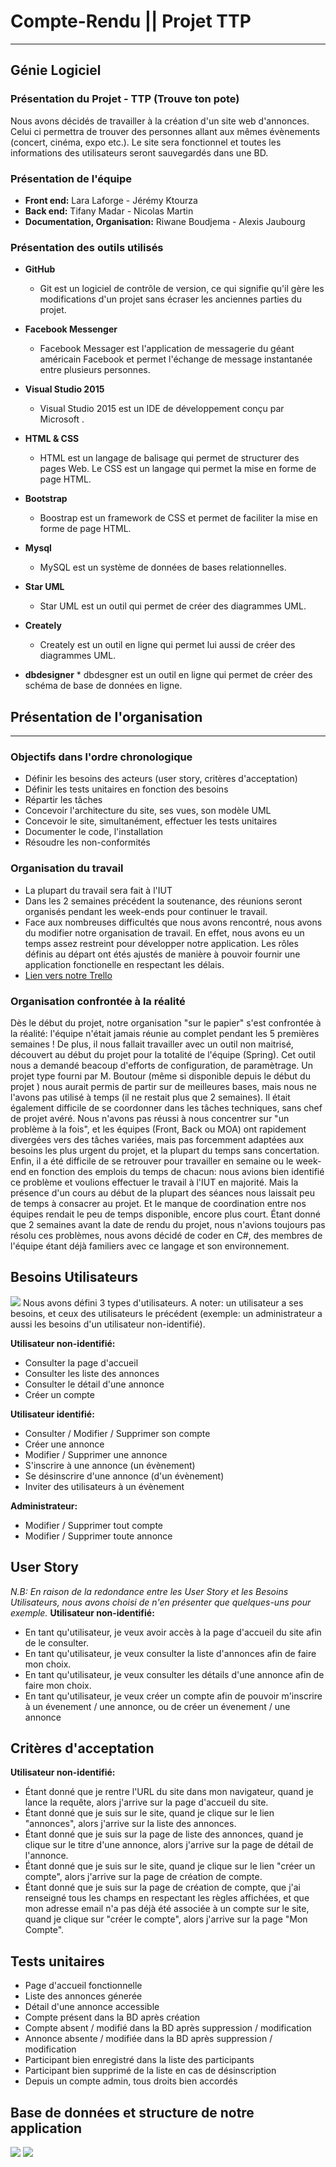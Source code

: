 # Compte-Rendu || Projet TTP


----------


## Génie Logiciel





### Présentation du Projet - TTP (Trouve ton pote)
 Nous avons décidés de travailler à la création d'un site web d'annonces. Celui ci permettra de trouver des personnes allant aux mêmes évènements (concert, cinéma, expo etc.). Le site sera fonctionnel et toutes les informations des utilisateurs seront sauvegardés dans une BD.

### Présentation de l'équipe
* __Front end:__ Lara Laforge - Jérémy Ktourza
* __Back end:__ Tifany Madar - Nicolas Martin
* __Documentation, Organisation:__ Riwane Boudjema - Alexis Jaubourg

### Présentation des outils utilisés
 * __GitHub__
	 * Git est un logiciel de contrôle de version, ce qui signifie qu'il gère les modifications d'un projet sans écraser les anciennes parties du projet.

 * __Facebook Messenger__
	  * Facebook Messager est l'application de messagerie du géant américain Facebook et permet l'échange de message instantanée entre plusieurs personnes.

 * __Visual Studio 2015__
	  * Visual Studio 2015 est un IDE de développement conçu par Microsoft .
	  
 * __HTML & CSS__
	  * HTML est un langage de balisage qui permet de structurer des pages Web. Le CSS est un langage qui permet la mise en forme de page HTML.
	  
 * __Bootstrap__
	  * Boostrap est un framework de CSS et permet de faciliter la mise en forme de page HTML.
	
 * __Mysql__
	 * MySQL est un système de données de bases relationnelles.
 
 * __Star UML__
	  * Star UML est un outil qui permet de créer des diagrammes UML.
	
 * __Creately__
	  * Creately est un outil en ligne qui permet lui aussi de créer des diagrammes UML.
* __dbdesigner__
	  * dbdesgner est un outil en ligne qui permet de créer des schéma de base de données en ligne.



## Présentation de l'organisation


----------


### Objectifs dans l'ordre chronologique
* Définir les besoins des acteurs (user story, critères d'acceptation)
* Définir les tests unitaires en fonction des besoins
* Répartir les tâches
* Concevoir l'architecture du site, ses vues, son modèle UML
* Concevoir le site, simultanément, effectuer les tests unitaires
* Documenter le code, l'installation
* Résoudre les non-conformités

### Organisation du travail
* La plupart du travail sera fait à l'IUT
* Dans les 2 semaines précédent la soutenance, des réunions seront organisés pendant les week-ends pour continuer le travail.
* Face aux nombreuses difficultés que nous avons rencontré, nous avons du modifier notre organisation de travail. En effet, nous avons eu un temps assez restreint pour développer notre application. Les rôles définis au départ ont étés ajustés de manière à pouvoir fournir une application fonctionelle en respectant les délais. 
* [Lien vers notre Trello](https://github.com/KtourzaJeremy/TTP/projects/1)

### Organisation confrontée à la réalité

Dès le début du projet, notre organisation "sur le papier" s'est confrontée à la réalité: l'équipe n'était
jamais réunie au complet pendant les 5 premières semaines !
De plus, il nous fallait travailler avec un outil non maitrisé, découvert au début du projet pour la totalité
de l'équipe (Spring). Cet outil nous a demandé beacoup d'efforts de configuration, de paramètrage.
Un projet type fourni par M. Boutour (même si disponible depuis le début du projet ) nous aurait permis
de partir sur de meilleures bases, mais nous ne l'avons pas utilisé à temps (il ne restait plus que 2
semaines).
Il était également difficile de se coordonner dans les tâches techniques, sans chef de projet avéré.
Nous n'avons pas réussi à nous concentrer sur "un problème à la fois", et les équipes (Front, Back ou
MOA) ont rapidement divergées vers des tâches variées, mais pas forcemment adaptées aux
besoins les plus urgent du projet, et la plupart du temps sans concertation.
Enfin, il a été difficile de se retrouver pour travailler en semaine ou le week-end en fonction des
emplois du temps de chacun: nous avions bien identifié ce problème et voulions effectuer le travail à
l'IUT en majorité. Mais la présence d'un cours au début de la plupart des séances nous laissait peu de
temps à consacrer au projet. Et le manque de coordination entre nos équipes rendait le peu de temps
disponible, encore plus court.
Étant donné que 2 semaines avant la date de rendu du projet, nous n'avions toujours pas résolu ces
problèmes, nous avons décidé de coder en C#, des membres de l'équipe étant déjà familiers avec ce
langage et son environnement.



## Besoins Utilisateurs

![](Diagramme/DCUFinal.png)
Nous avons défini 3 types d'utilisateurs. A noter: un utilisateur a ses besoins, et ceux des utilisateurs le
précédent (exemple: un administrateur a aussi les besoins d'un utilisateur non-identifié).

__Utilisateur non-identifié:__
* Consulter la page d'accueil
* Consulter les liste des annonces
* Consulter le détail d'une annonce
* Créer un compte

__Utilisateur identifié:__
* Consulter / Modifier / Supprimer son compte
* Créer une annonce
* Modifier / Supprimer une annonce
* S'inscrire à une annonce (un évènement)
* Se désinscrire d'une annonce (d'un évènement)
* Inviter des utilisateurs à un évènement

__Administrateur:__
* Modifier / Supprimer tout compte
* Modifier / Supprimer toute annonce

## User Story
_N.B: En raison de la redondance entre les User Story et les Besoins Utilisateurs, nous avons choisi
de n'en présenter que quelques-uns pour exemple._
__Utilisateur non-identifié:__
* En tant qu'utilisateur, je veux avoir accès à la page d'accueil du site afin de le consulter.
* En tant qu'utilisateur, je veux consulter la liste d'annonces afin de faire mon choix.
* En tant qu'utilisateur, je veux consulter les détails d'une annonce afin de faire mon choix.
* En tant qu'utilisateur, je veux créer un compte afin de pouvoir m'inscrire à un évenement / une annonce, ou de créer un évenement / une annonce

## Critères d'acceptation

__Utilisateur non-identifié:__
* Étant donné que je rentre l'URL du site dans mon navigateur, quand je lance la requête, alors j'arrive sur la page d'accueil du site.
* Étant donné que je suis sur le site, quand je clique sur le lien "annonces", alors j'arrive sur la liste des annonces.
* Étant donné que je suis sur la page de liste des annonces, quand je clique sur le titre d'une annonce, alors j'arrive sur la page de détail de l'annonce.
* Étant donné que je suis sur le site, quand je clique sur le lien "créer un compte", alors j'arrive sur la page de création de compte.
* Étant donné que je suis sur la page de création de compte, que j'ai renseigné tous les champs en respectant les règles affichées, et que mon adresse email n'a pas déjà été associée à un compte sur le site, quand je clique sur "créer le compte", alors j'arrive sur la page "Mon Compte".


## Tests unitaires
* Page d'accueil fonctionnelle
* Liste des annonces génerée
* Détail d'une annonce accessible
* Compte présent dans la BD après création
* Compte absent / modifié dans la BD après suppression / modification
* Annonce absente / modifiée dans la BD après suppression / modification
* Participant bien enregistré dans la liste des participants
* Participant bien supprimé de la liste en cas de désinscription
* Depuis un compte admin, tous droits bien accordés

## Base de données et structure de notre application
![](BD/TTP_BD.png)
![](Diagramme/Archi.png)


